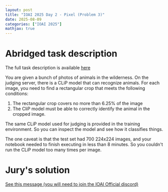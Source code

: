 ```yaml
---
layout: post
title: "IOAI 2025 Day 2 - Pixel (Problem 3)"
date: 2025-08-09
categories: ["IOAI 2025"]
mathjax: true
---
```

# Abridged task description

The full task description is available [here](https://ioai.bohrium.com/competitions/9219232621?tab=introduce)

You are given a bunch of photos of animals in the wilderness. On the judging server, there is a CLiP model that can recognize animals. For each image, you need to find a rectangular crop that meets the following conditions:
1. The rectangular crop covers no more than 6.25% of the image
2. The CliP model must be able to correctly identify the animal in the cropped image.

The same CLiP model used for judging is provided in the training environment. So you can inspect the model and see how it classifies things. 

The one caveat is that the test set had 700 224x224 images, and your notebook needed to finish executing in less than 8 minutes. So you couldn't run the CLiP model too many times per image.


# Jury's solution

[See this message (you will need to join the IOAI Official discord)](https://discord.com/channels/1271542282142748774/1271542282142748777/1402705313068744727)

